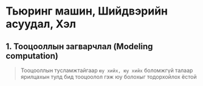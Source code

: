 # Тьюринг машин, Шийдвэрийн асуудал, Хэл

## 1. Тооцооллын загварчлал (Modeling computation)

> Тооцооллын тусламжтайгаар `юу хийх, юу хийх` боломжгүй талаар ярилцахын тулд бид тооцоолол гэж юу болохыг тодорхойлох ёстой

